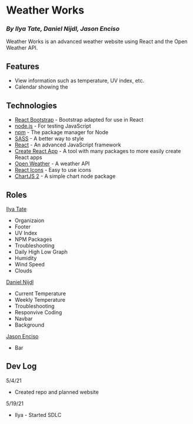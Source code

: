 # Weather Works
### _By Ilya Tate, Daniel Nijdl, Jason Enciso_

Weather Works is an advanced weather website using React and the Open Weather API.

## Features

- View information such as temperature, UV index, etc.
- Calendar showing the 

## Technologies

- [React Bootstrap] - Bootstrap adapted for use in React
- [node.js] - For testing JavaScript
- [npm] - The package manager for Node
- [SASS] - A better way to style
- [React] - An advanced JavaScript framework
- [Create React App] - A tool with many packages to more easily create React apps
- [Open Weather] - A weather API
- [React Icons] - Easy to use icons
- [ChartJS 2] - A simple chart node package

## Roles

[Ilya Tate]
- Organizaion
- Footer
- UV Index
- NPM Packages
- Troubleshooting
- Daily High Low Graph
- Humidity
- Wind Speed
- Clouds

[Daniel Nijdl]
- Current Temperature
- Weekly Temperature
- Troubleshooting
- Responvive Coding
- Navbar
- Background

[Jason Enciso]
- Bar

## Dev Log

5/4/21
- Created repo and planned website

5/19/21
- Ilya - Started SDLC

[React Bootstrap]: <https://github.com/react-bootstrap/react-bootstrap>
[node.js]: <https://github.com/nodejs/node>
[npm]: <https://github.com/npm/npm>
[SASS]: <https://github.com/sass/sass>
[React]: <https://github.com/facebook/react>
[Create React App]: <https://github.com/facebook/create-react-app>
[Open Weather]: <https://openweathermap.org/>
[React Icons]: <https://github.com/react-icons/react-icons> 
[ChartJS 2]: <https://github.com/reactchartjs/react-chartjs-2>

[Ilya Tate]: <https://github.com/ilya-tate>
[Daniel Nijdl]: <https://github.com/Daniel-Nijdl>
[Jason Enciso]: <https://github.com/EncisoJ>
